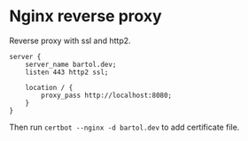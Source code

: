 # Nginx reverse proxy

Reverse proxy with ssl and http2.

	server {
		server_name bartol.dev;
		listen 443 http2 ssl;

		location / {
			proxy_pass http://localhost:8080;
		}
	}

Then run `certbot --nginx -d bartol.dev` to add certificate file.
